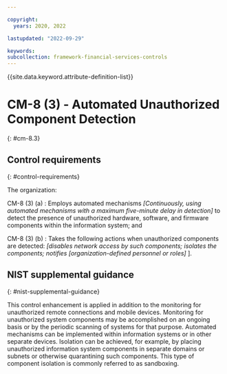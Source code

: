```yaml
---

copyright:
  years: 2020, 2022

lastupdated: "2022-09-29"

keywords: 
subcollection: framework-financial-services-controls
---
```


{{site.data.keyword.attribute-definition-list}}

               
# CM-8 (3) - Automated Unauthorized Component Detection
{: #cm-8.3}

## Control requirements
{: #control-requirements}

The organization:

CM-8 (3) (a)
    : Employs automated mechanisms _[Continuously, using automated mechanisms with a maximum five-minute delay in detection]_ to detect the presence of unauthorized hardware, software, and firmware components within the information system; and

CM-8 (3) (b)
    : Takes the following actions when unauthorized components are detected: _[disables network access by such components; isolates the components; notifies [organization-defined personnel or roles]_ ].

## NIST supplemental guidance
{: #nist-supplemental-guidance}

This control enhancement is applied in addition to the monitoring for unauthorized remote connections and mobile devices. Monitoring for unauthorized system components may be accomplished on an ongoing basis or by the periodic scanning of systems for that purpose. Automated mechanisms can be implemented within information systems or in other separate devices. Isolation can be achieved, for example, by placing unauthorized information system components in separate domains or subnets or otherwise quarantining such components. This type of component isolation is commonly referred to as sandboxing.



